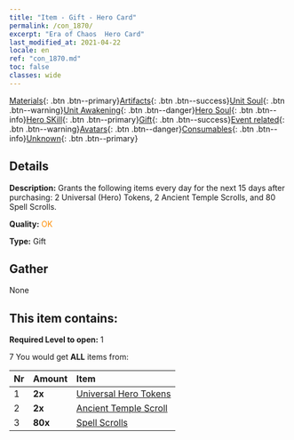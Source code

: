 ```yaml
---
title: "Item - Gift - Hero Card"
permalink: /con_1870/
excerpt: "Era of Chaos  Hero Card"
last_modified_at: 2021-04-22
locale: en
ref: "con_1870.md"
toc: false
classes: wide
---
```

 [Materials](/Items/){: .btn .btn--primary}[Artifacts](/Items/Artifacts/){: .btn .btn--success}[Unit Soul](/Items/UnitSoul/){: .btn .btn--warning}[Unit Awakening](/Items/UnitAwakening/){: .btn .btn--danger}[Hero Soul](/Items/HeroSoul/){: .btn .btn--info}[Hero SKill](/Items/HeroSkill/){: .btn .btn--primary}[Gift](/Items/Gift/){: .btn .btn--success}[Event related](/Items/Events/){: .btn .btn--warning}[Avatars](/Items/Avatars/){: .btn .btn--danger}[Consumables](/Items/Consumables/){: .btn .btn--info}[Unknown](/Items/Unknown/){: .btn .btn--primary}

## Details
 **Description:** Grants the following items every day for the next 15 days after purchasing: 2 Universal (Hero) Tokens, 2 Ancient Temple Scrolls, and 80 Spell Scrolls.

 **Quality:** <span style="color: #FF8C00">OK</span>

 **Type:** Gift

## Gather

  None

## This item contains:

 **Required Level to open:** 1

 7 You would get **ALL** items  from:

  | Nr | Amount |     Item    |
  |:---|:-------|:------------|
  | 1 |  **2x** | [Universal Hero Tokens](/Items/her_358/) |  | 
  | 2 |  **2x** | [Ancient Temple Scroll](/Items/con_697/) |  | 
  | 3 |  **80x** | [Spell Scrolls](/Items/con_694/) |  | 
